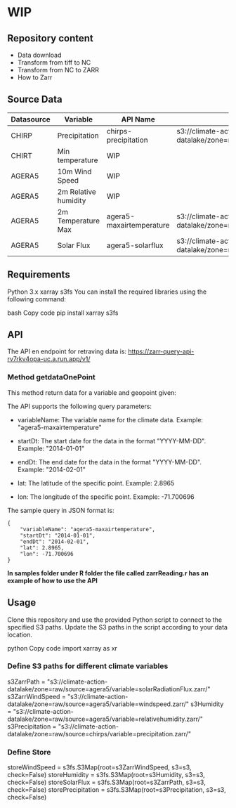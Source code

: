 
# WIP

## Repository content

- Data download
- Transform from tiff to NC
- Transform from NC to ZARR
- How to Zarr

## Source Data

| Datasource | Variable |API Name|S3|
| ----------- | ----------- |----------- |----------- |
| CHIRP | Precipitation |chirps-precipitation |s3://climate-action-datalake/zone=raw/source=chirps/variable=precipitation.zarr/|
| CHIRT | Min temperature |WIP||
| AGERA5 | 10m Wind Speed|WIP||
| AGERA5 | 2m Relative humidity|WIP||
| AGERA5 | 2m Temperature Max |agera5-maxairtemperature|s3://climate-action-datalake/zone=raw/source=agera5/variable=airTemperatureMax.zarr/|
| AGERA5 | Solar Flux |agera5-solarflux|s3://climate-action-datalake/zone=raw/source=agera5/variable=solarRadiationFlux.zarr/|

## Requirements
Python 3.x
xarray
s3fs
You can install the required libraries using the following command:

bash
Copy code
pip install xarray s3fs
## API
The API en endpoint for retraving data is: 
https://zarr-query-api-rv7rkv4opa-uc.a.run.app/v1/
### Method getdataOnePoint

This method return data for a variable and geopoint given:

The API supports the following query parameters:

- variableName: The variable name for the climate data. Example: "agera5-maxairtemperature"

- startDt: The start date for the data in the format "YYYY-MM-DD". Example: "2014-01-01"

- endDt: The end date for the data in the format "YYYY-MM-DD". Example: "2014-02-01"

- lat: The latitude of the specific point. Example: 2.8965

- lon: The longitude of the specific point. Example: -71.700696

The sample query in JSON format is:

```
{
    "variableName": "agera5-maxairtemperature",
    "startDt": "2014-01-01",
    "endDt": "2014-02-01",
    "lat": 2.8965,
    "lon": -71.700696
}
```

**In samples folder under R folder the file called zarrReading.r has an example of how to use the API**

## Usage
Clone this repository and use the provided Python script to connect to the specified S3 paths. Update the S3 paths in the script according to your data location.


python
Copy code
import xarray as xr

### Define S3 paths for different climate variables
s3ZarrPath = "s3://climate-action-datalake/zone=raw/source=agera5/variable=solarRadiationFlux.zarr/"
s3ZarrWindSpeed = "s3://climate-action-datalake/zone=raw/source=agera5/variable=windspeed.zarr/"
s3Humidity = "s3://climate-action-datalake/zone=raw/source=agera5/variable=relativehumidity.zarr/"
s3Precipitation = "s3://climate-action-datalake/zone=raw/source=chirps/variable=precipitation.zarr/"

### Define Store
storeWindSpeed = s3fs.S3Map(root=s3ZarrWindSpeed, s3=s3, check=False)
storeHumidity = s3fs.S3Map(root=s3Humidity, s3=s3, check=False)
storeSolarFlux = s3fs.S3Map(root=s3ZarrPath, s3=s3, check=False)
storePrecipitation = s3fs.S3Map(root=s3Precipitation, s3=s3, check=False)

